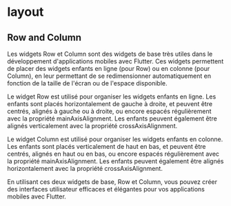 # layout

## Row and Column

Les widgets Row et Column sont des widgets de base très utiles dans le développement d'applications
mobiles avec Flutter. Ces widgets permettent de placer des widgets enfants en ligne (pour Row) ou en
colonne (pour Column), en leur permettant de se redimensionner automatiquement en fonction de la
taille de l'écran ou de l'espace disponible.

Le widget Row est utilisé pour organiser les widgets enfants en ligne. Les enfants sont placés
horizontalement de gauche à droite, et peuvent être centrés, alignés à gauche ou à droite, ou encore
espacés régulièrement avec la propriété mainAxisAlignment. Les enfants peuvent également être
alignés verticalement avec la propriété crossAxisAlignment.

Le widget Column est utilisé pour organiser les widgets enfants en colonne. Les enfants sont placés
verticalement de haut en bas, et peuvent être centrés, alignés en haut ou en bas, ou encore espacés
régulièrement avec la propriété mainAxisAlignment. Les enfants peuvent également être alignés
horizontalement avec la propriété crossAxisAlignment.

En utilisant ces deux widgets de base, Row et Column, vous pouvez créer des interfaces utilisateur
efficaces et élégantes pour vos applications mobiles avec Flutter.